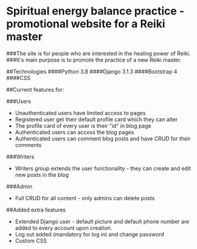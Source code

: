 # Spiritual energy balance practice - promotional website for a Reiki master

###The site is for people who are interested in the healing power of Reiki. 
###It's main purpose is to promote the practice of a new Reiki master.


##Technologies
####Python 3.8
####Django 3.1.3
####Bootstrap 4
####CSS

##Current features for:

###Users

* Unauthenticated users have limited access to pages
* Registered user get their default profile card which they can alter
* The profile card of every user is their "id" in blog page
* Authenticated users can access the blog pages
* Authenticated users can comment blog posts and have CRUD for their comments

###Writers

* Writers group extends the user functionality - they can create and edit new posts in the blog


###Admin

* Full CRUD for all content - only admins can delete posts


##Added extra features
* Extended Django user  - default picture and default phone number are added to every account upon creation.
* Log out added (mandatory for log in) and change password
* Custom CSS





